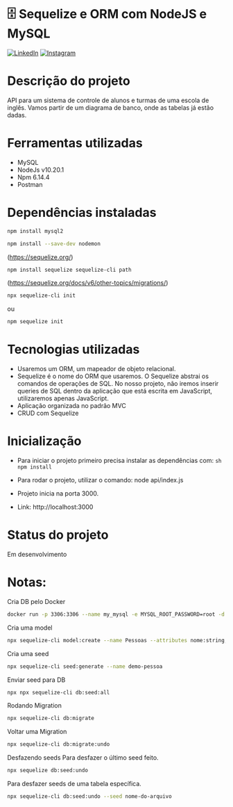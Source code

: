 # :file_cabinet: Sequelize e ORM com NodeJS e MySQL

<p>
	<a href="https://www.linkedin.com/in/fabrizio-abreu-88925587/"><img src="https://img.icons8.com/bubbles/50/000000/linkedin.png" alt="LinkedIn"/></a>
	<a href="https://www.instagram.com/fabrizioabreuu/"><img src="https://img.icons8.com/bubbles/50/000000/instagram.png" alt="Instagram"/></a>
</p>

# Descrição do projeto

API para um sistema de controle de alunos e turmas de uma escola de inglês.
Vamos partir de um diagrama de banco, onde as tabelas já estão dadas.

# Ferramentas utilizadas

- MySQL
- NodeJs v10.20.1
- Npm 6.14.4
- Postman

# Dependências instaladas

```sh
npm install mysql2
```

```sh
npm install --save-dev nodemon
```

(https://sequelize.org/)

```sh
npm install sequelize sequelize-cli path
```

(https://sequelize.org/docs/v6/other-topics/migrations/)

```sh
npx sequelize-cli init
```

ou

```sh
npm sequelize init
```

# Tecnologias utilizadas

- Usaremos um ORM, um mapeador de objeto relacional.
- Sequelize é o nome do ORM que usaremos.
  O Sequelize abstrai os comandos de operações de SQL.
  No nosso projeto, não iremos inserir queries de SQL dentro da aplicação que está escrita em JavaScript, utilizaremos apenas JavaScript.
- Aplicação organizada no padrão MVC
- CRUD com Sequelize

# Inicialização

- Para iniciar o projeto primeiro precisa instalar as dependências com: `sh npm install `
- Para rodar o projeto, utilizar o comando: node api/index.js

- Projeto inicia na porta 3000.
- Link: http://localhost:3000

# Status do projeto

Em desenvolvimento

# Notas:

Cria DB pelo Docker

```sh
docker run -p 3306:3306 --name my_mysql -e MYSQL_ROOT_PASSWORD=root -d mysql:8.0
```

Cria uma model

```sh
npx sequelize-cli model:create --name Pessoas --attributes nome:string,ativo:boolean,email:string,role:string
```

Cria uma seed

```sh
npx sequelize-cli seed:generate --name demo-pessoa
```

Enviar seed para DB

```sh
npx npx sequelize-cli db:seed:all
```

Rodando Migration

```sh
npx sequelize-cli db:migrate
```

Voltar uma Migration <!-- Este comando vai desfazer somente a última migração feita -->

```sh
npx sequelize-cli db:migrate:undo
```

Desfazendo seeds
Para desfazer o último seed feito.

```sh
npx sequelize db:seed:undo
```

Para desfazer seeds de uma tabela específica.

```sh
npx sequelize-cli db:seed:undo --seed nome-do-arquivo
```
